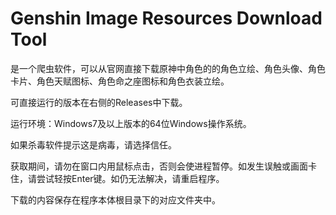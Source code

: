 # Genshin Image Resources Download Tool
是一个爬虫软件，可以从官网直接下载原神中角色的的角色立绘、角色头像、角色卡片、角色天赋图标、角色命之座图标和角色衣装立绘。

可直接运行的版本在右侧的Releases中下载。

运行环境：Windows7及以上版本的64位Windows操作系统。

如果杀毒软件提示这是病毒，请选择信任。

获取期间，请勿在窗口内用鼠标点击，否则会使进程暂停。如发生误触或画面卡住，请尝试轻按Enter键。如仍无法解决，请重启程序。

下载的内容保存在程序本体根目录下的对应文件夹中。
